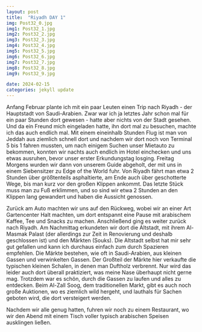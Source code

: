 ```yaml
---
layout: post
title:  "Riyadh DAY 1"
img: Post32_0.jpg
img1: Post32_1.jpg
img2: Post32_2.jpg
img3: Post32_3.jpg
img4: Post32_4.jpg
img5: Post32_5.jpg
img6: Post32_6.jpg
img7: Post32_7.jpg
img8: Post32_8.jpg
img9: Post32_9.jpg

date: 2024-02-15
categories: jekyll update
---
```


Anfang Februar plante ich mit ein paar Leuten einen Trip nach Riyadh - der Hauptstadt von Saudi-Arabien. Zwar war ich ja letztes Jahr schon mal für ein paar Stunden dort gewesen - hatte aber nichts von der Stadt gesehen. Und da ein Freund mich eingeladen hatte, ihn dort mal zu besuchen, machte ich das auch endlich mal.
Mit einem eineinhalb Stunden Flug ist man von Jeddah aus ziemlich schnell dort und nachdem wir dort noch von Terminal 5 bis 1 fahren mussten, um nach einigem Suchen unser Mietauto zu bekommen, konnten wir nachts auch endlich im Hotel einchecken und uns etwas ausruhen, bevor unser erster Erkundungstag losging.
Freitag Morgens wurden wir dann von unserem Guide abgeholt, der mit uns in einem Siebensitzer zu Edge of the World fuhr. Von Riyadh fährt man etwa 2 Stunden über größtenteils asphaltierte, am Ende auch über geschotterte Wege, bis man kurz vor den großen Klippen ankommt. Das letzte Stück muss man zu Fuß erklimmen, und so sind wir etwa 2 Stunden an den Klippen lang gewandert und haben die Aussicht genossen. 

Zurück am Auto machten wir uns auf den Rückweg, wobei wir an einer Art Gartencenter Halt machten, um dort entspannt eine Pause mit arabischem Kaffee, Tee und Snacks zu machen. Anschließend ging es weiter zurück nach Riyadh.
Am Nachmittag erkundeten wir dort die Altstadt, mit ihrem Al-Masmak Palast (der allerdings zur Zeit in Renovierung und deshalb geschlossen ist) und den Märkten (Souks).
Die Altstadt selbst hat mir sehr gut gefallen und kann ich durchaus einfach zum durch Spazieren empfehlen.
Die Märkte bestehen, wie oft in Saudi-Arabien, aus kleinen Gassen und verwinkelten Gassen. Der Großteil der Märkte hier verkaufte die typischen kleinen Schalen, in denen man Duftholz verbrennt. Nur wird das leider auch dort überall praktiziert, was meine Nase überhaupt nicht gerne mag.
Trotzdem war es schön, durch die Gassen zu laufen und alles zu entdecken.
Beim Al-Zall Soog, dem traditionellen Markt, gibt es auch noch große Auktionen, wo es ziemlich wild hergeht, und lauthals für Sachen geboten wird, die dort versteigert werden.

Nachdem wir alle genug hatten, fuhren wir noch zu einem Restaurant, wo wir den Abend mit einem Tisch voller typisch arabischen Speisen ausklingen ließen.
